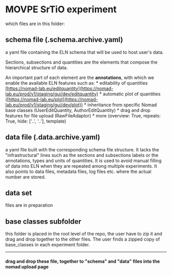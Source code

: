 # MOVPE SrTiO experiment

which files are in this folder:
 ## schema file (.schema.archive.yaml)
  
  a yaml file containing the ELN schema that will be used to host user's data. 
  
  Sections, subsections and quantities are the elements that compose the hierarchical structure of data. 
  
  An important part of each element are the **annotations**, with which we enable the available ELN features such as: 
    * editability of quantities [https://nomad-lab.eu/editquantity](https://nomad-lab.eu/prod/v1/staging/gui/dev/editquantity)
    * automatic plot of quantities ([https://nomad-lab.eu/plot](https://nomad-lab.eu/prod/v1/staging/gui/dev/plot))
    * inheritance from specific Nomad base classes (UserEditQuantity, AuthorEditQuantity)
    * drag and drop features for file upload (RawFileAdaptor)
    * more (overview: True, repeats: True, hide: ['..', '..'], template)

 ## data file (.data.archive.yaml)

  a yaml file built with the corresponding schema file structure. It lacks the "infrastructural" lines such as the sections and subsections labels or the annotations, types and units of quantities. It is used to avoid manual filling of data into ELN when they are repeated among multiple experiments. It also points to data files, metadata files, log files etc. where the actual number are stored. 

 ## data set 

 files are in preparation

 ## base classes subfolder

 this folder is placed in the root level of the repo, the user have to zip it and drag and drop together to the other files. The user finds a zipped copy of base_classes in each experiment folder.

---------
  #### drag and drop these file, together to "schema" and "data" files into the nomad upload page
